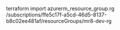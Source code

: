 terraform import azurerm_resource_group.rg \
/subscriptions/ffe5c17f-a5cd-46d5-8137-b8c02ee481af/resourceGroups/mr8-dev-rg

